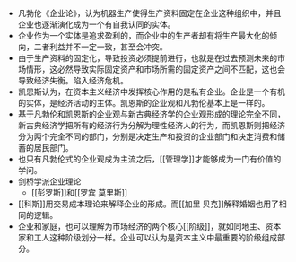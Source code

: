 - 凡勃伦《企业论》，认为机器生产使得生产资料固定在企业这种组织中，并且企业也逐渐演化成为一个有自我认同的实体。
- 企业作为一个实体是追求盈利的，而企业中的生产者却有将生产最大化的倾向，二者利益并不一定一致，甚至会冲突。
- 由于生产资料的固定化，导致投资必须提前进行，也就是在过去预测未来的市场情形，这必然导致实际固定资产和市场所需的固定资产之间不匹配，这也会导致经济失衡。陷入经济危机。
- 凯恩斯认为，在资本主义经济中发挥核心作用的是私有企业。企业是一个有机的实体，是经济活动的主体。凯恩斯的企业观和凡勃伦基本上是一样的。
- 基于凡勃伦和凯恩斯的企业观与新古典经济学的企业观形成的理论完全不同，新古典经济学把所有的经济行为分解为理性经济人的行为，而凯恩斯则把经济分为两个完全不同的部门，分别是决定生产和投资的企业部门和决定消费和储蓄的居民部门。
- 也只有凡勃伦式的企业观成为主流之后，[[管理学]]才能够成为一门有价值的学问。
- 剑桥学派企业理论
    - [[彭罗斯]]和[[罗宾 莫里斯]]
- [[科斯]]用交易成本理论来解释企业的形成。而[[加里 贝克]]解释婚姻也用了相同的逻辑。
- 企业和家庭，也可以理解为市场经济的两个核心[[阶级]]，就如同地主、资本家和工人这种阶级划分一样。企业可以认为是资本主义中最重要的阶级组成部分。
